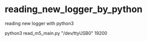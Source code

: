 # reading_new_logger_by_python
reading new logger with python3

python3 read_m5_main.py "/dev/ttyUSB0" 19200
